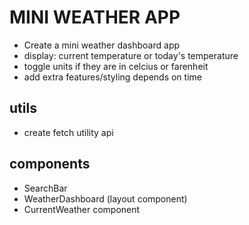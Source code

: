 # MINI WEATHER APP

- Create a mini weather dashboard app
- display: current temperature or today's temperature
- toggle units if they are in celcius or farenheit
- add extra features/styling depends on time

## utils

- create fetch utility api

## components

- SearchBar
- WeatherDashboard (layout component)
- CurrentWeather component

